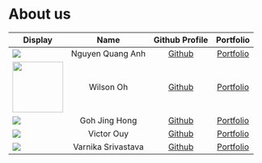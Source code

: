 # About us

Display | Name | Github Profile | Portfolio 
--------|:----:|:--------------:|:---------:
![](https://via.placeholder.com/100.png?text=Photo) | Nguyen Quang Anh | [Github](https://github.com/quanganh2810) | [Portfolio](docs/team/johndoe.md)
<img width="100" src=https://user-images.githubusercontent.com/87934749/230631963-123606fc-7ff1-44bb-a3c3-5b2409482ce4.png /> | Wilson Oh | [Github](https://github.com/WilsonOh) | [Portfolio](https://ay2223s2-cs2113-w13-4.github.io/tp/team/wilsonoh.html)
![](https://via.placeholder.com/100.png?text=Photo) | Goh Jing Hong| [Github](https://github.com/waiter-palypoo) | [Portfolio](docs/team/johndoe.md)
![](https://via.placeholder.com/100.png?text=Photo) | Victor Ouy | [Github](https://github.com/victorouy) | [Portfolio](docs/team/johndoe.md)
![](https://via.placeholder.com/100.png?text=Photo) | Varnika Srivastava | [Github](https://github.com/varnika1402) | [Portfolio](docs/team/johndoe.md)
